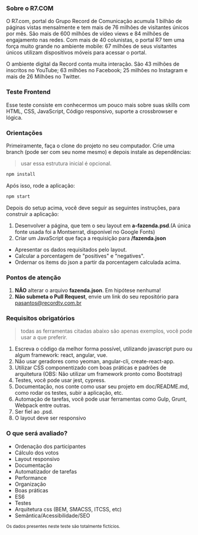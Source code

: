 ### Sobre o R7.COM
O R7.com, portal do Grupo Record de Comunicação acumula 1 bilhão de páginas vistas mensalmente e tem mais de 76 milhões de visitantes únicos por mês. São mais de 600 milhões de vídeo views e 84 milhões de engajamento nas redes. Com mais de 40 colunistas, o portal R7 tem uma força muito grande no ambiente mobile: 67 milhões de seus visitantes únicos utilizam dispositivos móveis para acessar o portal.

O ambiente digital da Record conta muita interação. São 43 milhões de inscritos no YouTube; 63 milhões no Facebook; 25 milhões no Instagram e mais de 26 Milhões no Twitter.

### Teste Frontend
Esse teste consiste em conhecermos um pouco mais sobre suas skills com HTML, CSS, JavaScript, Código responsivo, suporte a crossbrowser e lógica.

### Orientações
Primeiramente, faça o clone do projeto no seu computador.
Crie uma branch (pode ser com seu nome mesmo) e depois instale as dependências:
> usar essa estrutura inicial é opcional.

```sh
npm install
```

Após isso, rode a aplicação:
```sh
npm start
```

Depois do setup acima, você deve seguir as seguintes instruções, para construir a aplicação:

1. Desenvolver a página, que tem o seu layout em **a-fazenda.psd**.(A única fonte usada foi a Montserrat, disponível no Google Fonts)
1. Criar um JavaScript que faça a requisição para **/fazenda.json**
  * Apresentar os dados requisitados pelo layout.
  * Calcular a porcentagem de "positives" e "negatives".
  * Ordernar os items do json a partir da porcentagem calculada acima.

### Pontos de atenção
1. **NÃO** alterar o arquivo **fazenda.json**. Em hipótese nenhuma!
1. **Não submeta o Pull Request**, envie um link do seu repositório para <pasantos@recordtv.com.br>

### Requisitos obrigatórios
> todas as ferramentas citadas abaixo são apenas exemplos, você pode usar a que preferir.

1. Escreva  o código da melhor forma possível, utilizando javascript puro ou algum framework: react, angular, vue.
1. Não usar geradores como yeoman, angular-cli, create-react-app.
1. Utilizar CSS componentizado com boas práticas e padrões de arquitetura (OBS: Não utilizar um framework pronto como Bootstrap)
1. Testes, você pode usar jest, cypress.
1. Documentação, nos conte como usar seu projeto em doc/README.md, como rodar os testes, subir a aplicação, etc.
1. Automação de tarefas, você pode usar ferramentas como Gulp, Grunt, Webpack entre outras.
1. Ser fiel ao .psd.
1. O layout deve ser responsivo

### O que será avaliado?
- Ordenação dos participantes
- Cálculo dos votos
- Layout responsivo
- Documentação
- Automatizador de tarefas
- Performance
- Organização
- Boas práticas
- ES6
- Testes
- Arquitetura css (BEM, SMACSS, ITCSS, etc)
- Semântica/Acessibilidade/SEO

<sub>Os dados presentes neste teste são totalmente fictícios.</sub>
